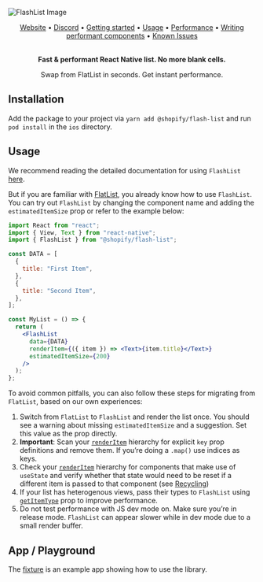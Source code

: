 ![FlashList Image](./FlashList.png)

<div align="center">
  <a href="https://shopify.github.io/flash-list/">Website</a> •
  <a href="https://discord.gg/k2gzABTfav">Discord</a> •
  <a href="https://shopify.github.io/flash-list/docs/">Getting started</a> •
  <a href="https://shopify.github.io/flash-list/docs/usage">Usage</a> •
  <a href="https://shopify.github.io/flash-list/docs/performance-troubleshooting">Performance</a> •
  <a href="https://shopify.github.io/flash-list/docs/fundamentals/performant-components">Writing performant components</a> •
  <a href="https://shopify.github.io/flash-list/docs/known-issues">Known Issues</a>
<br><br>

**Fast & performant React Native list. No more blank cells.**

Swap from FlatList in seconds. Get instant performance.


</div>

## Installation

Add the package to your project via `yarn add @shopify/flash-list` and run `pod install` in the `ios` directory.

## Usage

We recommend reading the detailed documentation for using `FlashList` [here](https://shopify.github.io/flash-list/docs/usage).

But if you are familiar with [FlatList](https://reactnative.dev/docs/flatlist), you already know how to use `FlashList`. You can try out `FlashList` by changing the component name and adding the `estimatedItemSize` prop or refer to the example below:

```jsx
import React from "react";
import { View, Text } from "react-native";
import { FlashList } from "@shopify/flash-list";

const DATA = [
  {
    title: "First Item",
  },
  {
    title: "Second Item",
  },
];

const MyList = () => {
  return (
    <FlashList
      data={DATA}
      renderItem={({ item }) => <Text>{item.title}</Text>}
      estimatedItemSize={200}
    />
  );
};
```

To avoid common pitfalls, you can also follow these steps for migrating from `FlatList`, based on our own experiences:

1. Switch from `FlatList` to `FlashList` and render the list once. You should see a warning about missing `estimatedItemSize` and a suggestion. Set this value as the prop directly.
2. **Important**: Scan your [`renderItem`](https://shopify.github.io/flash-list/docs/usage/#renderitem) hierarchy for explicit `key` prop definitions and remove them. If you’re doing a `.map()` use indices as keys.
3. Check your [`renderItem`](https://shopify.github.io/flash-list/docs/usage/#renderitem) hierarchy for components that make use of `useState` and verify whether that state would need to be reset if a different item is passed to that component (see [Recycling](https://shopify.github.io/flash-list/docs/recycling))
4. If your list has heterogenous views, pass their types to `FlashList` using [`getItemType`](https://shopify.github.io/flash-list/docs/usage/#getitemtype) prop to improve performance.
5. Do not test performance with JS dev mode on. Make sure you’re in release mode. `FlashList` can appear slower while in dev mode due to a small render buffer.

## App / Playground

The [fixture](https://github.com/Shopify/flash-list/tree/main/fixture) is an example app showing how to use the library.
